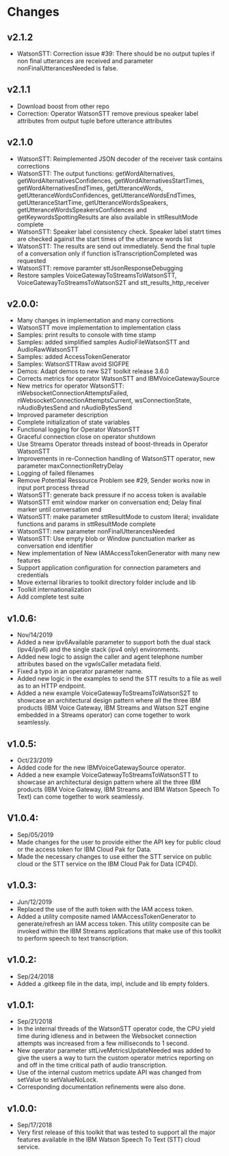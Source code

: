 # Changes

## v2.1.2
* WatsonSTT: Correction issue #39: There should be no output tuples if non final utterances are received and parameter nonFinalUtterancesNeeded is false.

## v2.1.1
* Download boost from other repo
* Correction: Operator WatsonSTT remove previous speaker label attributes from output tuple before utterance attributes

## v2.1.0
* WatsonSTT: Reimplemented JSON decoder of the receiver task contains corrections
* WatsonSTT: The output functions: getWordAlternatives, getWordAlternativesConfidences,
getWordAlternativesStartTimes, getWordAlternativesEndTimes, getUtteranceWords, getUtteranceWordsConfidences, getUtteranceWordsEndTimes,
 getUtteranceStartTime, getUtteranceWordsSpeakers, getUtteranceWordsSpeakersConfidences and getKeywordsSpottingResults are also available in sttResultMode complete
* WatsonSTT: Speaker label consistency check. Speaker label statrt times are checked against the start times of the utterance words list
* WatsonSTT: The results are send out immediately. Send the final tuple of a conversation only if function isTranscriptionCompleted was requested
* WatsonSTT: remove paramter sttJsonResponseDebugging
* Restore samples VoiceGatewayToStreamsToWatsonSTT, VoiceGatewayToStreamsToWatsonS2T and stt_results_http_receiver

## v2.0.0:
* Many changes in implementation and many corrections
* WatsonSTT move implementation to implementation class
* Samples: print results to console with time stamp
* Samples: added simplified samples AudioFileWatsonSTT and AudioRawWatsonSTT
* Samples: added AccessTokenGenerator
* Samples: WatsonSTTRaw avoid SIGFPE
* Demos: Adapt demos to new S2T toolkit release 3.6.0
* Corrects metrics for operator WatsonSTT and IBMVoiceGatewaySource
* New metrics for operator WatsonSTT: nWebsocketConnectionAttemptsFailed, nWebsocketConnectionAttemptsCurrent,
  wsConnectionState, nAudioBytesSend and nAudioBytesSend
* Improved parameter description
* Complete initialization of state variables
* Functional logging for Operator WatsonSTT
* Graceful connection close on operator shutdown
* Use Streams Operator threads instead of boost-threads in Operator WatsonSTT
* Improvements in re-Connection handling of WatsonSTT operator, new parameter maxConnectionRetryDelay
* Logging of failed filenames
* Remove Potential Ressource Problem see #29, Sender works now in input port process thread
* WatsonSTT: generate back pressure if no access token is available
* WatsonSTT emit window marker on conversation end; Delay final marker until conversation end
* WatsonSTT: make parameter sttResultMode to custom literal; invalidate functions and params in sttResultMode complete
* WatsonSTT: new parameter nonFinalUtterancesNeeded
* WatsonSTT: Use empty blob or Window punctuation marker as conversation end identifier
* New implementation of New IAMAccessTokenGenerator with many new features
* Support application configuration for connection parameters and credentials
* Move external libraries to toolkit directory folder include and lib
* Toolkit internationalization
* Add complete test suite

## v1.0.6:
* Nov/14/2019
* Added a new ipv6Available parameter to support both the dual stack (ipv4/ipv6) and the single stack (ipv4 only) environments.
* Added new logic to assign the caller and agent telephone number attributes based on the vgwIsCaller metadata field.
* Fixed a typo in an operator parameter name.
* Added new logic in the examples to send the STT results to a file as well as to an HTTP endpoint.
* Added a new example VoiceGatewayToStreamsToWatsonS2T to showcase an architectural design pattern where all the three IBM products (IBM Voice Gateway, IBM Streams and Watson S2T engine embedded in a Streams operator) can come together to work seamlessly.

## v1.0.5:
* Oct/23/2019
* Added code for the new IBMVoiceGatewaySource operator.
* Added a new example VoiceGatewayToStreamsToWatsonSTT to showcase an architectural design pattern where all the three IBM products (IBM Voice Gateway, IBM Streams and IBM Watson Speech To Text) can come together to work seamlessly.

## V1.0.4:
* Sep/05/2019
* Made changes for the user to provide either the API key for public cloud or the access token for IBM Cloud Pak for Data.
* Made the necessary changes to use either the STT service on public cloud or the STT service on the IBM Cloud Pak for Data (CP4D).

## v1.0.3:
* Jun/12/2019
* Replaced the use of the auth token with the IAM access token.
* Added a utility composite named IAMAccessTokenGenerator to generate/refresh an IAM access token. This utility composite can be invoked within the IBM Streams applications that make use of this toolkit to perform speech to text transcription.

## v1.0.2:
* Sep/24/2018
* Added a .gitkeep file in the data, impl, include and lib empty folders.

## v1.0.1:
* Sep/21/2018
* In the internal threads of the WatsonSTT operator code, the CPU yield time during idleness and in between the Websocket connection attempts was increased from a few milliseconds to 1 second.
* New operator parameter sttLiveMetricsUpdateNeeded was added to give the users a way to turn the custom operator metrics reporting on and off in the time critical path of audio transcription.
* Use of the internal custom metrics update API was changed from setValue to setValueNoLock. 
* Corresponding documentation refinements were also done.

## v1.0.0:
* Sep/17/2018
* Very first release of this toolkit that was tested to support all the major features available in the IBM Watson Speech To Text (STT) cloud service.
